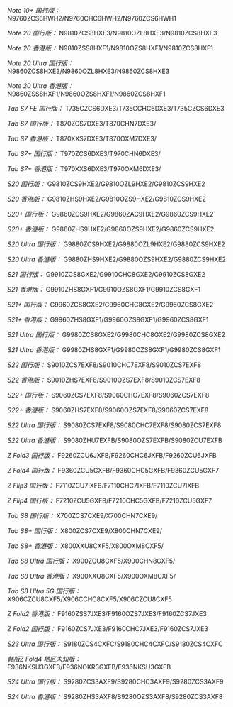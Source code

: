 *Note 10+ 国行版：*
N9760ZCS6HWH2/N9760CHC6HWH2/N9760ZCS6HWH1

*Note 20 国行版：*
N9810ZCS8HXE3/N9810OZL8HXE3/N9810ZCS8HXE3

*Note 20 香港版：*
N9810ZSS8HXF1/N9810OZS8HXF1/N9810ZCS8HXF1

*Note 20 Ultra 国行版：*
N9860ZCS8HXE3/N9860OZL8HXE3/N9860ZCS8HXE3

*Note 20 Ultra 香港版：*
N9860ZSS8HXF1/N9860OZS8HXF1/N9860ZCS8HXF1

*Tab S7 FE 国行版：*
T735CZCS6DXE3/T735CCHC6DXE3/T735CZCS6DXE3

*Tab S7 国行版：*
T870ZCS7DXE3/T870CHN7DXE3/

*Tab S7 香港版：*
T870XXS7DXE3/T870OXM7DXE3/

*Tab S7+ 国行版：*
T970ZCS6DXE3/T970CHN6DXE3/

*Tab S7+ 香港版：*
T970XXS6DXE3/T970OXM6DXE3/

*S20 国行版：*
G9810ZCS9HXE2/G9810OZL9HXE2/G9810ZCS9HXE2

*S20 香港版：*
G9810ZHS9HXE2/G9810OZS9HXE2/G9810ZCS9HXE2

*S20+ 国行版：*
G9860ZCS9HXE2/G9860ZAC9HXE2/G9860ZCS9HXE2

*S20+ 香港版：*
G9860ZHS9HXE2/G9860OZS9HXE2/G9860ZCS9HXE2

*S20 Ultra 国行版：*
G9880ZCS9HXE2/G9880OZL9HXE2/G9880ZCS9HXE2

*S20 Ultra 香港版：*
G9880ZHS9HXE2/G9880OZS9HXE2/G9880ZCS9HXE2

*S21 国行版：*
G9910ZCS8GXE2/G9910CHC8GXE2/G9910ZCS8GXE2

*S21 香港版：*
G9910ZHS8GXF1/G9910OZS8GXF1/G9910ZCS8GXF1

*S21+ 国行版：*
G9960ZCS8GXE2/G9960CHC8GXE2/G9960ZCS8GXE2

*S21+ 香港版：*
G9960ZHS8GXF1/G9960OZS8GXF1/G9960ZCS8GXF1

*S21 Ultra 国行版：*
G9980ZCS8GXE2/G9980CHC8GXE2/G9980ZCS8GXE2

*S21 Ultra 香港版：*
G9980ZHS8GXF1/G9980OZS8GXF1/G9980ZCS8GXF1

*S22 国行版：*
S9010ZCS7EXF8/S9010CHC7EXF8/S9010ZCS7EXF8

*S22 香港版：*
S9010ZHS7EXF8/S9010OZS7EXF8/S9010ZCS7EXF8

*S22+ 国行版：*
S9060ZCS7EXF8/S9060CHC7EXF8/S9060ZCS7EXF8

*S22+ 香港版：*
S9060ZHS7EXF8/S9060OZS7EXF8/S9060ZCS7EXF8

*S22 Ultra 国行版：*
S9080ZCS7EXF8/S9080CHC7EXF8/S9080ZCS7EXF8

*S22 Ultra 香港版：*
S9080ZHU7EXFB/S9080OZS7EXFB/S9080ZCU7EXFB

*Z Fold3 国行版：*
F9260ZCU6JXFB/F9260CHC6JXFB/F9260ZCU6JXFB

*Z Fold4 国行版：*
F9360ZCU5GXFB/F9360CHC5GXFB/F9360ZCU5GXF7

*Z Flip3 国行版：*
F7110ZCU7IXFB/F7110CHC7IXFB/F7110ZCU7IXFB

*Z Flip4 国行版：*
F7210ZCU5GXFB/F7210CHC5GXFB/F7210ZCU5GXF7

*Tab S8 国行版：*
X700ZCS7CXE9/X700CHN7CXE9/

*Tab S8+ 国行版：*
X800ZCS7CXE9/X800CHN7CXE9/

*Tab S8+ 香港版：*
X800XXU8CXF5/X800OXM8CXF5/

*Tab S8 Ultra 国行版：*
X900ZCU8CXF5/X900CHN8CXF5/

*Tab S8 Ultra 香港版：*
X900XXU8CXF5/X900OXM8CXF5/

*Tab S8 Ultra 5G 国行版：*
X906CZCU8CXF5/X906CCHC8CXF5/X906CZCU8CXF5

*Z Fold2 香港版：*
F9160ZSS7JXE3/F9160OZS7JXE3/F9160ZCS7JXE3

*Z Fold2 国行版：*
F9160ZCS7JXE3/F9160CHC7JXE3/F9160ZCS7JXE3

*S23 Ultra 国行版：*
S9180ZCS4CXFC/S9180CHC4CXFC/S9180ZCS4CXFC

*韩版Z Fold4 地区未知版：*
F936NKSU3GXFB/F936NOKR3GXFB/F936NKSU3GXFB

*S24 Ultra 国行版：*
S9280ZCS3AXF9/S9280CHC3AXF9/S9280ZCS3AXF9

*S24 Ultra 香港版：*
S9280ZHS3AXF8/S9280OZS3AXF8/S9280ZCS3AXF8

